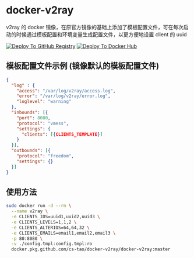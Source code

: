 # docker-v2ray

v2ray 的 docker 镜像，在原官方镜像的基础上添加了模板配置文件，可在每次启动的时候通过模板配置和环境变量生成配置文件，以更方便地设置 client 的 uuid

[![Deploy To GitHub Registry](https://github.com/CS-Tao/docker-v2ray/workflows/Deploy%20To%20GitHub%20Registry/badge.svg)](https://github.com/CS-Tao/docker-v2ray/packages/101776?version=master)
[![Deploy To Docker Hub](https://github.com/CS-Tao/docker-v2ray/workflows/Deploy%20To%20Docker%20Hub/badge.svg)](https://hub.docker.com/r/cstao/docker-v2ray)

## 模板配置文件示例 (镜像默认的模板配置文件)

```json
{
  "log" : {
    "access": "/var/log/v2ray/access.log",
    "error": "/var/log/v2ray/error.log",
    "loglevel": "warning"
  },
  "inbounds": [{
    "port": 8080,
    "protocol": "vmess",
    "settings": {
      "clients": [{CLIENTS_TEMPLATE}]
    }
  }],
  "outbounds": [{
    "protocol": "freedom",
    "settings": {}
  }]
}
```

## 使用方法

```bash
sudo docker run -d --rm \
  --name v2ray \
  -e CLIENTS_IDS=uuid1,uuid2,uuid3 \
  -e CLIENTS_LEVELS=1,1,2 \
  -e CLIENTS_ALTERIDS=64,64,32 \
  -e CLIENTS_EMAILS=email1,email2,email3 \
  -p 80:8080 \
  -v ./config.tmpl:config.tmpl:ro
  docker.pkg.github.com/cs-tao/docker-v2ray/docker-v2ray:master
```
